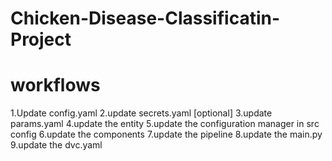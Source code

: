 # Chicken-Disease-Classificatin-Project

# workflows

1.Update config.yaml
2.update secrets.yaml [optional]
3.update params.yaml
4.update the entity
5.update the configuration manager in src config
6.update the components
7.update the pipeline
8.update the main.py
9.update the dvc.yaml

